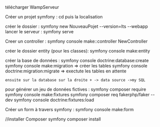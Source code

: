 télécharger WampServeur



Créer un projet symfony :
  cd puis la localisation
  
  créer le dossier :
    symfony new NouveauPojet --version=lts --webapp
  lancer le serveur :
    symfony serve
    
  Creer un controller :
    symfony console make::controller NewController
    
  créer le dossier entity (pour les classes):
     symfony console make:entity   

  créer la base de données :
    symfony console doctrine:database:create
    symfony console make:migration => créer les tables 
    symfony console doctrine:migration:migrate => exectute les tables en attente

    ensuite sur la database sur la droite + -> data source ->my SQL

  pour générer un jeu de données fictives :
    symfony composer require
    symfony console make:fixtures
    symfony composer req fakerphp/faker  --dev
    symfony console doctrine:fixtures:load
     
  Créer un form à travers symfony :
     symfony console make:form   


//installer Composer
   symfony composer install
   
